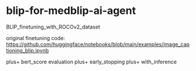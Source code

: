 # blip-for-medblip-ai-agent
BLIP_finetuning_with_ROCOv2_dataset

original finetuning code: https://github.com/huggingface/notebooks/blob/main/examples/image_captioning_blip.ipynb

 plus+ bert_score evaluation
 plus+ early_stopping
 plus+ with_inference
